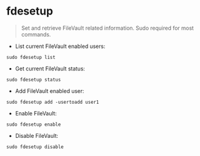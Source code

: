 # fdesetup

> Set and retrieve FileVault related information. Sudo required for most commands.

- List current FileVault enabled users:

`sudo fdesetup list`

- Get current FileVault status:

`sudo fdesetup status`

- Add FileVault enabled user:

`sudo fdesetup add -usertoadd user1`

- Enable FileVault:

`sudo fdesetup enable`

- Disable FileVault:

`sudo fdesetup disable`
